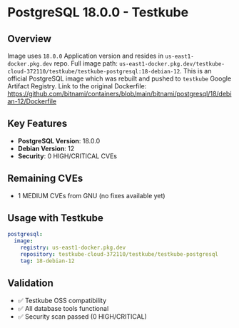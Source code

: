 # PostgreSQL 18.0.0 - Testkube

## Overview
Image uses `18.0.0` Application version and resides in `us-east1-docker.pkg.dev` repo. Full image path: `us-east1-docker.pkg.dev/testkube-cloud-372110/testkube/testkube-postgresql:18-debian-12`.
This is an official PostgreSQL image which was rebuilt and pushed to `testkube` Google Artifact Registry. Link to the original Dockerfile: https://github.com/bitnami/containers/blob/main/bitnami/postgresql/18/debian-12/Dockerfile

## Key Features
- **PostgreSQL Version**: 18.0.0
- **Debian Version**: 12
- **Security**: 0 HIGH/CRITICAL CVEs

## Remaining CVEs
- 1 MEDIUM CVEs from GNU (no fixes available yet)

## Usage with Testkube
```yaml
postgresql:
  image:
    registry: us-east1-docker.pkg.dev
    repository: testkube-cloud-372110/testkube/testkube-postgresql
    tag: 18-debian-12
```

## Validation
- ✅ Testkube OSS compatibility
- ✅ All database tools functional
- ✅ Security scan passed (0 HIGH/CRITICAL)

